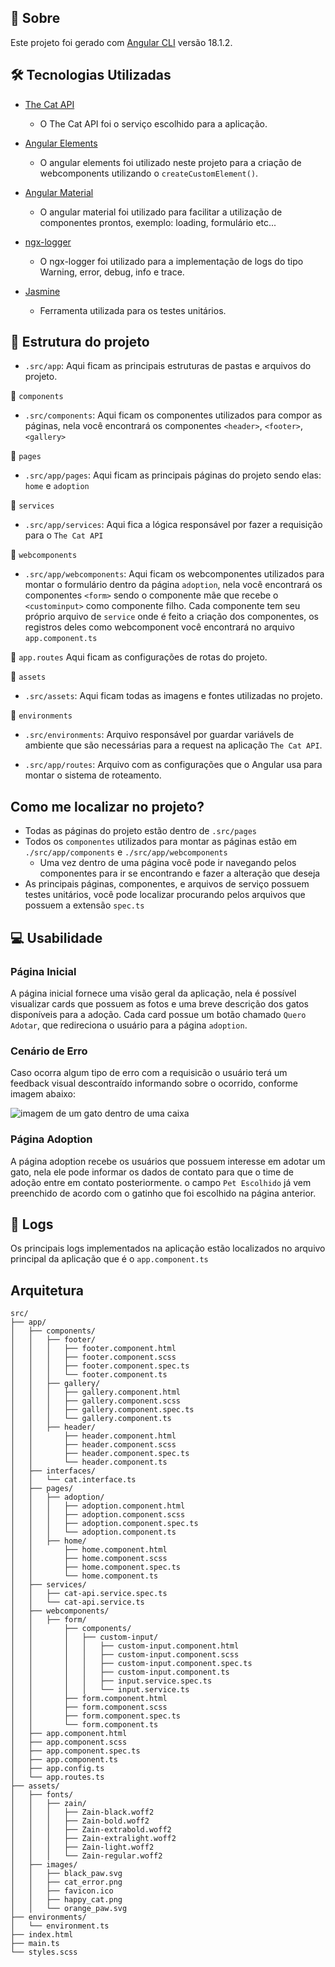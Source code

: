 ## 📖 Sobre

Este projeto foi gerado com [Angular CLI](https://github.com/angular/angular-cli) versão 18.1.2.

## 🛠 Tecnologias Utilizadas

- [The Cat API](https://thecatapi.com/)

  - O The Cat API foi o serviço escolhido para a aplicação.

- [Angular Elements](https://angular.dev/guide/elements)

  - O angular elements foi utilizado neste projeto para a criação de webcomponents utilizando o `createCustomElement()`.

- [Angular Material](https://material.angular.io/)

  - O angular material foi utilizado para facilitar a utilização de componentes prontos, exemplo: loading, formulário etc...

- [ngx-logger](https://www.npmjs.com/package/ngx-logger)

  - O ngx-logger foi utilizado para a implementação de logs do tipo Warning, error, debug, info e trace.

- [Jasmine](https://jasmine.github.io/)
  - Ferramenta utilizada para os testes unitários.

## 📁 Estrutura do projeto

- `.src/app`: Aqui ficam as principais estruturas de pastas e arquivos do projeto.

📂 `components`

- `.src/components`: Aqui ficam os componentes utilizados para compor as páginas, nela você encontrará os componentes `<header>`, `<footer>`, `<gallery>`

📂 `pages`

- `.src/app/pages`: Aqui ficam as principais páginas do projeto sendo elas: `home` e `adoption`

📂 `services`

- `.src/app/services`: Aqui fica a lógica responsável por fazer a requisição para o `The Cat API`

📂 `webcomponents`

- `.src/app/webcomponents`: Aqui ficam os webcomponentes utilizados para montar o formulário dentro da página `adoption`, nela você encontrará os componentes `<form>` sendo o componente mãe que recebe o `<custominput>` como componente filho. Cada componente tem seu próprio arquivo de `service` onde é feito a criação dos componentes, os registros deles como webcomponent você encontrará no arquivo `app.component.ts`

📄 `app.routes`
Aqui ficam as configurações de rotas do projeto.

📂 `assets`

- `.src/assets`: Aqui ficam todas as imagens e fontes utilizadas no projeto.

📂 `environments`

- `.src/environments`: Arquivo responsável por guardar variávels de ambiente que são necessárias para a request na aplicação `The Cat API`.

- `.src/app/routes`: Arquivo com as configurações que o Angular usa para montar o sistema de roteamento.

## Como me localizar no projeto?

- Todas as páginas do projeto estão dentro de `.src/pages`
- Todos os `componentes` utilizados para montar as páginas estão em `./src/app/components` e `./src/app/webcomponents`
  - Uma vez dentro de uma página você pode ir navegando pelos componentes para ir se encontrando e fazer a alteração que deseja
- As principais páginas, componentes, e arquivos de serviço possuem testes unitários, você pode localizar procurando pelos arquivos que possuem a extensão `spec.ts`

## 💻 Usabilidade

### Página Inicial

A página inicial fornece uma visão geral da aplicação, nela é possível visualizar cards que possuem as fotos e uma breve descrição dos gatos disponíveis para a adoção. Cada card possue um botão chamado `Quero Adotar`, que redireciona o usuário para a página `adoption`.

### Cenário de Erro

Caso ocorra algum tipo de erro com a requisicão o usuário terá um feedback visual descontraído informando sobre o ocorrido, conforme imagem abaixo:

![imagem de um gato dentro de uma caixa](./src/assets/images/error-image.png)

### Página Adoption

A página adoption recebe os usuários que possuem interesse em adotar um gato, nela ele pode informar os dados de contato para que o time de adoção entre em contato posteriormente. o campo `Pet Escolhido` já vem preenchido de acordo com o gatinho que foi escolhido na página anterior.

## 🔎 Logs

Os principais logs implementados na aplicação estão localizados no arquivo principal da aplicação que é o `app.component.ts`

## Arquitetura

```
src/
├── app/
│   ├── components/
│   │   ├── footer/
│   │   │   ├── footer.component.html
│   │   │   ├── footer.component.scss
│   │   │   ├── footer.component.spec.ts
│   │   │   └── footer.component.ts
│   │   ├── gallery/
│   │   │   ├── gallery.component.html
│   │   │   ├── gallery.component.scss
│   │   │   ├── gallery.component.spec.ts
│   │   │   └── gallery.component.ts
│   │   ├── header/
│   │       ├── header.component.html
│   │       ├── header.component.scss
│   │       ├── header.component.spec.ts
│   │       └── header.component.ts
│   ├── interfaces/
│   │   └── cat.interface.ts
│   ├── pages/
│   │   ├── adoption/
│   │   │   ├── adoption.component.html
│   │   │   ├── adoption.component.scss
│   │   │   ├── adoption.component.spec.ts
│   │   │   └── adoption.component.ts
│   │   ├── home/
│   │       ├── home.component.html
│   │       ├── home.component.scss
│   │       ├── home.component.spec.ts
│   │       └── home.component.ts
│   ├── services/
│   │   ├── cat-api.service.spec.ts
│   │   └── cat-api.service.ts
│   ├── webcomponents/
│   │   ├── form/
│   │       ├── components/
│   │       │   ├── custom-input/
│   │       │   │   ├── custom-input.component.html
│   │       │   │   ├── custom-input.component.scss
│   │       │   │   ├── custom-input.component.spec.ts
│   │       │   │   ├── custom-input.component.ts
│   │       │   │   ├── input.service.spec.ts
│   │       │   │   └── input.service.ts
│   │       ├── form.component.html
│   │       ├── form.component.scss
│   │       ├── form.component.spec.ts
│   │       └── form.component.ts
│   ├── app.component.html
│   ├── app.component.scss
│   ├── app.component.spec.ts
│   ├── app.component.ts
│   ├── app.config.ts
│   └── app.routes.ts
├── assets/
│   ├── fonts/
│   │   ├── zain/
│   │   │   ├── Zain-black.woff2
│   │   │   ├── Zain-bold.woff2
│   │   │   ├── Zain-extrabold.woff2
│   │   │   ├── Zain-extralight.woff2
│   │   │   ├── Zain-light.woff2
│   │   │   └── Zain-regular.woff2
│   ├── images/
│   │   ├── black_paw.svg
│   │   ├── cat_error.png
│   │   ├── favicon.ico
│   │   ├── happy_cat.png
│   │   └── orange_paw.svg
├── environments/
│   └── environment.ts
├── index.html
├── main.ts
└── styles.scss

```
